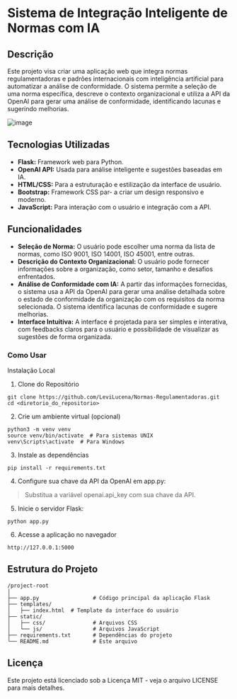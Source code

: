 # Sistema de Integração Inteligente de Normas com IA

## Descrição
Este projeto visa criar uma aplicação web que integra normas regulamentadoras e padrões internacionais com inteligência artificial para automatizar a análise de conformidade. O sistema permite a seleção de uma norma específica, descreve o contexto organizacional e utiliza a API da OpenAI para gerar uma análise de conformidade, identificando lacunas e sugerindo melhorias.

![image](https://github.com/user-attachments/assets/23197952-6893-41e7-bfee-f6280743f124)

## Tecnologias Utilizadas
- **Flask:** Framework web para Python.
- **OpenAI API:** Usada para análise inteligente e sugestões baseadas em IA.
- **HTML/CSS:** Para a estruturação e estilização da interface de usuário.
- **Bootstrap:** Framework CSS par- a criar um design responsivo e moderno.
- **JavaScript:** Para interação com o usuário e integração com a API.

## Funcionalidades
- **Seleção de Norma:** O usuário pode escolher uma norma da lista de normas, como ISO 9001, ISO 14001, ISO 45001, entre outras.
- **Descrição do Contexto Organizacional:** O usuário pode fornecer informações sobre a organização, como setor, tamanho e desafios enfrentados.
- **Análise de Conformidade com IA:** A partir das informações fornecidas, o sistema usa a API da OpenAI para gerar uma análise detalhada sobre o estado de conformidade da organização com os requisitos da norma selecionada. O sistema identifica lacunas de conformidade e sugere melhorias.
- **Interface Intuitiva:** A interface é projetada para ser simples e interativa, com feedbacks claros para o usuário e possibilidade de visualizar as sugestões de forma organizada.

### Como Usar
Instalação Local

1. Clone do Repositório
```
git clone https://github.com/LeviLucena/Normas-Regulamentadoras.git
cd <diretorio_do_repositorio>
```

2. Crie um ambiente virtual (opcional)
```
python3 -m venv venv
source venv/bin/activate  # Para sistemas UNIX
venv\Scripts\activate  # Para Windows
```

3. Instale as dependências
```
pip install -r requirements.txt
```

4. Configure sua chave da API da OpenAI em app.py:
> Substitua a variável openai.api_key com sua chave da API.

5. Inicie o servidor Flask:
```
python app.py
```

6. Acesse a aplicação no navegador
```
http://127.0.0.1:5000
```
## Estrutura do Projeto
```
/project-root
│
├── app.py                 # Código principal da aplicação Flask
├── templates/
│   ├── index.html  # Template da interface do usuário
├── static/
│   ├── css/               # Arquivos CSS
│   └── js/                # Arquivos JavaScript
├── requirements.txt       # Dependências do projeto
└── README.md              # Este arquivo
```

## Licença
Este projeto está licenciado sob a Licença MIT - veja o arquivo LICENSE para mais detalhes.

